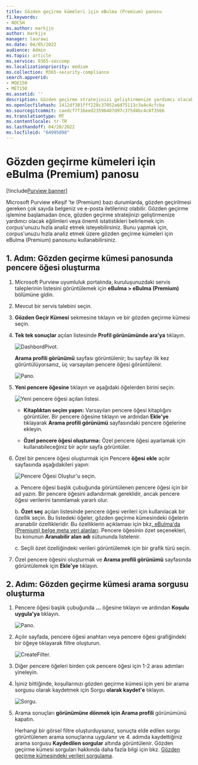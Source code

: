 ```yaml
---
title: Gözden geçirme kümeleri için eBulma (Premium) panosu
f1.keywords:
- NOCSH
ms.author: markjjo
author: markjjo
manager: laurawi
ms.date: 04/05/2022
audience: Admin
ms.topic: article
ms.service: O365-seccomp
ms.localizationpriority: medium
ms.collection: M365-security-compliance
search.appverid:
- MOE150
- MET150
ms.assetid: ''
description: Gözden geçirme stratejinizi geliştirmenize yardımcı olacak eğilimleri veya önemli istatistikleri belirlemek üzere corpus'unuzu hızla analiz etmek üzere gözden geçirme kümeleri için Microsoft Purview eBulma (Premium) panosunu kullanın.
ms.openlocfilehash: 1412df381fff228c37052a6d75113c3a4c4cfcba
ms.sourcegitcommit: caedcf7f16eed23596487d97c375d4bc4c8f3566
ms.translationtype: MT
ms.contentlocale: tr-TR
ms.lasthandoff: 04/20/2022
ms.locfileid: "64995898"
---
```

# <a name="ediscovery-premium-dashboard-for-review-sets"></a>Gözden geçirme kümeleri için eBulma (Premium) panosu

[!include[Purview banner](../includes/purview-rebrand-banner.md)]

Microsoft Purview eKeşif 'te (Premium) bazı durumlarda, gözden geçirilmesi gereken çok sayıda belgeniz ve e-posta iletileriniz olabilir. Gözden geçirme işlemine başlamadan önce, gözden geçirme stratejinizi geliştirmenize yardımcı olacak eğilimleri veya önemli istatistikleri belirlemek için corpus'unuzu hızla analiz etmek isteyebilirsiniz. Bunu yapmak için, corpus'unuzu hızla analiz etmek üzere gözden geçirme kümeleri için eBulma (Premium) panosunu kullanabilirsiniz.

## <a name="step-1-create-a-widget-on-the-review-set-dashboard"></a>1. Adım: Gözden geçirme kümesi panosunda pencere öğesi oluşturma

1. Microsoft Purview uyumluluk portalında, kuruluşunuzdaki servis taleplerinin listesini görüntülemek için **eBulma > eBulma (Premium)** bölümüne gidin.
  
2. Mevcut bir servis talebini seçin.
  
3. **Gözden Geçir Kümesi** sekmesine tıklayın ve bir gözden geçirme kümesi seçin.
  
4. **Tek tek sonuçlar** açılan listesinde **Profil görünümünde ara'ya** tıklayın. 

   ![DashbordPivot.](../media/dashboardpivot.png)

   **Arama profili görünümü** sayfası görüntülenir; bu sayfayı ilk kez görüntülüyorsanız, üç varsayılan pencere öğesi görüntülenir.

   ![Pano.](../media/dashboardonly.png)
  
5. **Yeni pencere öğesine** tıklayın ve aşağıdaki öğelerden birini seçin:

   ![Yeni pencere öğesi açılan listesi.](../media/NewWidgetDropdownBox.png)

   - **Kitaplıktan seçim yapın:** Varsayılan pencere öğesi kitaplığını görüntüler. Bir pencere öğesine tıklayın ve ardından **Ekle'ye** tıklayarak **Arama profili görünümü** sayfasındaki pencere öğelerine ekleyin.
  
   - **Özel pencere öğesi oluşturma:** Özel pencere öğesi ayarlamak için kullanabileceğiniz bir açılır sayfa görüntüler. 

6. Özel bir pencere öğesi oluşturmak için Pencere **öğesi ekle** açılır sayfasında aşağıdakileri yapın:

   ![Pencere Öğesi Oluştur'u seçin.](../media/addwidget.png)

    a. Pencere öğesi başlık çubuğunda görüntülenen pencere öğesi için bir ad yazın. Bir pencere öğesini adlandırmak gereklidir, ancak pencere öğesi verilerini tanımlamak yararlı olur.

    b. **Özet seç** açılan listesinde pencere öğesi verileri için kullanılacak bir özellik seçin. Bu listedeki öğeler, gözden geçirme kümesindeki öğelerin aranabilir özellikleridir. Bu özelliklerin açıklaması için bkz[. eBulma'da (Premium) belge meta veri alanları](document-metadata-fields-in-Advanced-eDiscovery.md). Pencere öğesinin özet seçenekleri, bu konunun **Aranabilir alan adı** sütununda listelenir.

    c. Seçili özet özelliğindeki verileri görüntülemek için bir grafik türü seçin.

  6. Özel pencere öğesini oluşturmak ve **Arama profili görünümü** sayfasında görüntülemek için **Ekle'ye** tıklayın.

## <a name="step-2-create-a-review-set-search-query"></a>2. Adım: Gözden geçirme kümesi arama sorgusu oluşturma

1. Pencere öğesi başlık çubuğunda **...** öğesine tıklayın ve ardından **Koşulu uygula'ya** tıklayın.

   ![Pano.](../media/searchprofilehome.png)

2. Açılır sayfada, pencere öğesi anahtarı veya pencere öğesi grafiğindeki bir öğeye tıklayarak filtre oluşturun.

   ![CreateFilter.](../media/applyconditionfilter.png)

3. Diğer pencere öğeleri birden çok pencere öğesi için 1-2 arası adımları yineleyin. 

4. İşiniz bittiğinde, koşullarınızı gözden geçirme kümesi için yeni bir arama sorgusu olarak kaydetmek için Sorgu **olarak kaydet'e** tıklayın.

   ![Sorgu.](../media/savequery.png)

5. Arama sonuçları **görünümüne dönmek için Arama profili** görünümünü kapatın.

   Herhangi bir görsel filtre oluşturduysanız, sonuçta elde edilen sorgu görüntülenen arama sonuçlarına uygulanır ve 4. adımda kaydettiğiniz arama sorgusu **Kaydedilen sorgular** altında görüntülenir. Gözden geçirme kümesi sorguları hakkında daha fazla bilgi için bkz. [Gözden geçirme kümesindeki verileri sorgulama](review-set-search.md).

